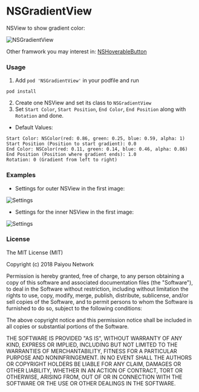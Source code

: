 NSGradientView
=====

NSView to show gradient color:

![NSGradientView](https://res.paiyou.org/NSGradientView0.png)

Other framwork you may interest in: [NSHoverableButton](https://github.com/paiyou-network/NSHoverableButton)

### Usage

1. Add `pod 'NSGradientView'` in your podfile and run 
```
pod install
```
2. Create one NSView and set its class to `NSGradientView`
3. Set `Start Color`, `Start Position`, `End Color`, `End Position` along with `Rotation` and done.
 * Default Values: 
 ```
 Start Color: NSColor(red: 0.86, green: 0.25, blue: 0.59, alpha: 1)
 Start Position (Position to start gradient): 0.0
 End Color: NSColor(red: 0.11, green: 0.14, blue: 0.46, alpha: 0.86)
 End Position (Position where gradient ends): 1.0
 Rotation: 0 (Gradient from left to right)
 ```


### Examples
* Settings for outer NSView in the first image:

![Settings](https://res.paiyou.org/Screenshot%202019-02-19%20at%2010.59.10.png)
* Settings for the inner NSView in the first image:

![Settings](https://res.paiyou.org/Screenshot%202019-02-19%20at%2010.56.56.png)

### License
The MIT License (MIT)

Copyright (c) 2018 Paiyou Network

Permission is hereby granted, free of charge, to any person obtaining a copy of
this software and associated documentation files (the "Software"), to deal in
the Software without restriction, including without limitation the rights to
use, copy, modify, merge, publish, distribute, sublicense, and/or sell copies of
the Software, and to permit persons to whom the Software is furnished to do so,
subject to the following conditions:

The above copyright notice and this permission notice shall be included in all
copies or substantial portions of the Software.

THE SOFTWARE IS PROVIDED "AS IS", WITHOUT WARRANTY OF ANY KIND, EXPRESS OR
IMPLIED, INCLUDING BUT NOT LIMITED TO THE WARRANTIES OF MERCHANTABILITY, FITNESS
FOR A PARTICULAR PURPOSE AND NONINFRINGEMENT. IN NO EVENT SHALL THE AUTHORS OR
COPYRIGHT HOLDERS BE LIABLE FOR ANY CLAIM, DAMAGES OR OTHER LIABILITY, WHETHER
IN AN ACTION OF CONTRACT, TORT OR OTHERWISE, ARISING FROM, OUT OF OR IN
CONNECTION WITH THE SOFTWARE OR THE USE OR OTHER DEALINGS IN THE SOFTWARE.
